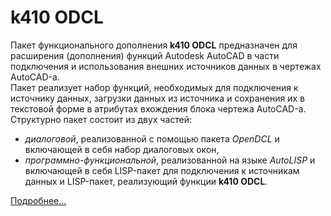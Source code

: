 # k410 ODCL
Пакет функционального дополнения **k410 ODCL** предназначен для расширения (дополнения) функций Autodesk AutoCAD в части подключения и использования внешних источников данных в чертежах AutoCAD-а.  
Пакет реализует набор функций, необходимых для подключения к источнику данных, загрузки данных из источника и сохранения их в текстовой форме в атрибутах вхождения блока чертежа AutoCAD-а.  
Структурно пакет состоит из двух частей:
- *диалоговой*, реализованной с помощью пакета *OpenDCL* и включающей в себя набор диалоговых окон,
- *программно-функциональной*, реализованной на языке *AutoLISP* и включающей в себя LISP-пакет для подключения к источникам данных и LISP-пакет, реализующий функции **k410 ODCL**.
  
[Подробнее...](/k410_ODCL/README.md)
